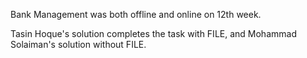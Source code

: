 Bank Management was both offline and online on 12th week.

Tasin Hoque's solution completes the task with FILE,
and Mohammad Solaiman's solution without FILE.
